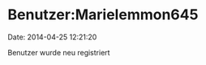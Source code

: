 Benutzer:Marielemmon645
=======================

Date: 2014-04-25 12:21:20

Benutzer wurde neu registriert
